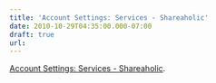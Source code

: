 ```yaml
---
title: 'Account Settings: Services - Shareaholic'
date: 2010-10-29T04:35:00.000-07:00
draft: true
url: 
---
```


[Account Settings: Services - Shareaholic](http://www.shareaholic.com/account/services).